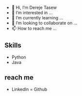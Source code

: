 - 👋 Hi, I’m Dereje Tasew
- 👀 I’m interested in ...
- 🌱 I’m currently learning ...
- 💞️ I’m looking to collaborate on ...
- 📫 How to reach me ...

<!---
solemandereje/solemandereje is a ✨ special ✨ repository because its `README.md` (this file) appears on your GitHub profile.
You can click the Preview link to take a look at your changes.
--->
## Skills 
 - Python
 - Java
 
 ## reach me
 - LinkedIn
 = Github
